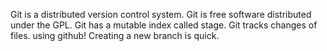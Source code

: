 Git is a distributed version control system.
Git is free software distributed under the GPL.
Git has a mutable index called stage.
Git tracks changes of files.
using github!
Creating a new branch is quick.